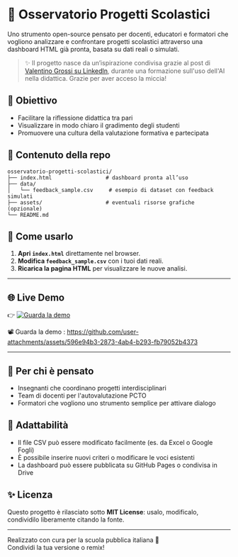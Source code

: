 # 🧭 Osservatorio Progetti Scolastici

Uno strumento open-source pensato per docenti, educatori e formatori che vogliono analizzare e confrontare progetti scolastici attraverso una dashboard HTML già pronta, basata su dati reali o simulati.

> ✨ Il progetto nasce da un’ispirazione condivisa grazie al post di [Valentino Grossi su LinkedIn](https://www.linkedin.com/posts/valentino-grossi_genai-dashboard-ai-activity-7336275737932435474-uot7?utm_source=share&utm_medium=member_desktop&rcm=ACoAAA8rfckBph_PCjm20n9kKZ9NAtcI7dK_DwI),  durante una formazione sull'uso dell'AI nella didattica. Grazie per aver acceso la miccia!

## 🎯 Obiettivo

- Facilitare la riflessione didattica tra pari
- Visualizzare in modo chiaro il gradimento degli studenti
- Promuovere una cultura della valutazione formativa e partecipata

## 📁 Contenuto della repo

```
osservatorio-progetti-scolastici/
├── index.html                 # dashboard pronta all’uso
├── data/
│   └── feedback_sample.csv     # esempio di dataset con feedback simulati
├── assets/                    # eventuali risorse grafiche (opzionale)
└── README.md
```

## 🚀 Come usarlo

1. **Apri `index.html`** direttamente nel browser.
2. **Modifica `feedback_sample.csv`** con i tuoi dati reali.
3. **Ricarica la pagina HTML** per visualizzare le nuove analisi.

---

## 🌐 Live Demo

👉 [![Guarda la demo](https://img.shields.io/badge/Live-Dashboard-blue?style=for-the-badge&logo=github)](https://ftg-003.github.io/osservatorio-progetti-scolastici/)

📽️ Guarda la demo : https://github.com/user-attachments/assets/596e94b3-2873-4ab4-b293-fb79052b4373

---

## 👥 Per chi è pensato

- Insegnanti che coordinano progetti interdisciplinari
- Team di docenti per l'autovalutazione PCTO
- Formatori che vogliono uno strumento semplice per attivare dialogo

## 🔁 Adattabilità

- Il file CSV può essere modificato facilmente (es. da Excel o Google Fogli)
- È possibile inserire nuovi criteri o modificare le voci esistenti
- La dashboard può essere pubblicata su GitHub Pages o condivisa in Drive

## ✨ Licenza

Questo progetto è rilasciato sotto **MIT License**: usalo, modificalo, condividilo liberamente citando la fonte.

---
Realizzato con cura per la scuola pubblica italiana 🧡  
Condividi la tua versione o remix!
